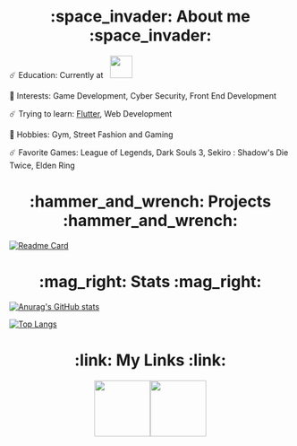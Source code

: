 <h1 align="center">:space_invader:	About me :space_invader:	</h1>

:comet:	Education: Currently at &nbsp;
<img src="https://user-images.githubusercontent.com/62362994/166346183-1696e715-0d39-4a79-b36e-80fe15921b71.jpg" height="40">   

:crystal_ball: Interests: Game Development, Cyber Security, Front End Development 

:comet: Trying to learn: [Flutter](https://flutter.dev/), Web Development

:crystal_ball:	Hobbies: Gym, Street Fashion and Gaming 

:comet: Favorite Games: League of Legends, Dark Souls 3, Sekiro : Shadow's Die Twice, Elden Ring


<!-- :blue_heart:	Unordered sub-list. 

:purple_heart: Unordered sub-list. -->



<h1 align="center">:hammer_and_wrench: Projects	:hammer_and_wrench:</h1>

  
[![Readme Card](https://github-readme-stats.vercel.app/api/pin/?username=jack-pap&repo=TetrECS&theme=tokyonight )](https://github.com/jack-pap/TetrECS)
  

<h1 align="center">	:mag_right: Stats :mag_right:</h1>

[![Anurag's GitHub stats](https://github-readme-stats.vercel.app/api?username=jack-pap&count_private=true&theme=tokyonight )](https://github.com/anuraghazra/github-readme-stats)


[![Top Langs](https://github-readme-stats.vercel.app/api/top-langs/?username=jack-pap&layout=compact&count_private=true&theme=tokyonight )](https://github.com/anuraghazra/github-readme-stats)

<h1 align="center">:link: My Links :link:</h1>

<!-- [<img src="https://user-images.githubusercontent.com/62362994/166345423-88611808-0cc2-496c-8e39-753079c00363.png" width="150" >](https://open.spotify.com/user/djpentakill?si=9d11e8c18d744ad8) -->

<p align="center">
 <a href="https://www.linkedin.com/in/jack-papaioannou-b073251b3/">
<img src="https://user-images.githubusercontent.com/62362994/166345038-a807a7c2-dc56-4472-84af-2cdda1a0a234.png" width="100>
                                                                                                                     
</a>
</p>
                                                                                                                        
                                                                                                                     
[<img src="https://user-images.githubusercontent.com/62362994/166345029-65eb7843-232a-498c-b1f2-db88e8ce15e9.png" width="100" >](https://open.spotify.com/user/djpentakill?si=9d11e8c18d744ad8)

                                                               
          
                                                   
